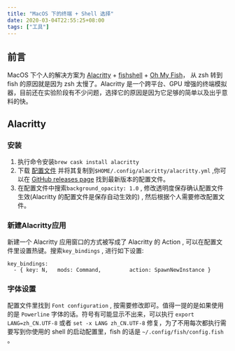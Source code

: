 ```yaml
---
title: "MacOS 下的终端 + Shell 选择"
date: 2020-03-04T22:55:25+08:00
tags: ["工具"]
---
```


## 前言
MacOS 下个人的解决方案为 [Alacritty](https://github.com/alacritty/alacritty) + [fishshell](https://fishshell.com/) + [Oh My Fish](https://github.com/oh-my-fish/oh-my-fish)， 从 zsh 转到 fish 的原因就是因为 zsh 太慢了。Alacritty 是一个跨平台、GPU 增强的终端模拟器，目前还在实验阶段有不少问题，选择它的原因是因为它足够的简单以及出乎意料的快。

## Alacritty
### 安装
1. 执行命令安装`brew cask install alacritty`
2. 下载 [配置文件](https://github.com/alacritty/alacritty/releases/download/v0.4.1/alacritty.yml) 并将其复制到`$HOME/.config/alacritty/alacritty.yml` ,你可以在 [GitHub releases page](https://github.com/alacritty/alacritty/releases) 找到最新版本的配置文件。
3. 在配置文件中搜索`background_opacity: 1.0` , 修改透明度保存确认配置文件生效(Alacritty 的配置文件是保存自动生效的) , 然后根据个人需要修改配置文件。

### 新建Alacritty应用
新建一个 Alacritty 应用窗口的方式被写成了 Alacritty 的 Action , 可以在配置文件里设置热键。搜索`key_bindings` , 进行如下设置:
```
key_bindings:
  - { key: N,   mods: Command,         action: SpawnNewInstance }
```

### 字体设置
配置文件里找到 `Font configuration` , 按需要修改即可。值得一提的是如果使用的是 `Powerline` 字体的话。符号有可能显示不出来，可以执行 `export LANG=zh_CN.UTF-8` 或者 `set -x LANG zh_CN.UTF-8` 修复，为了不用每次都执行需要写到你使用的 shell 的启动配置里，fish 的话是 `~/.config/fish/config.fish` 。
